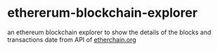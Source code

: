 # ethererum-blockchain-explorer
an ethereum blockchain explorer to show the details of the blocks and transactions date from API of [etherchain.org](http://www.etherchain.org)
